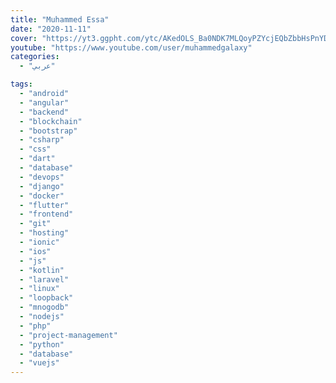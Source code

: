 ```yaml
---
title: "Muhammed Essa"
date: "2020-11-11"
cover: "https://yt3.ggpht.com/ytc/AKedOLS_Ba0NDK7MLQoyPZYcjEQbZbbHsPnYD4Ov6LnMkg=s176-c-k-c0x00ffffff-no-rj"
youtube: "https://www.youtube.com/user/muhammedgalaxy"
categories:
  - "عربي"

tags:
  - "android"
  - "angular"
  - "backend"
  - "blockchain"
  - "bootstrap"
  - "csharp"
  - "css"
  - "dart"
  - "database"
  - "devops"
  - "django"
  - "docker"
  - "flutter"
  - "frontend"
  - "git"
  - "hosting"
  - "ionic"
  - "ios"
  - "js"
  - "kotlin"
  - "laravel"
  - "linux"
  - "loopback"
  - "mnogodb"
  - "nodejs"
  - "php"
  - "project-management"
  - "python"
  - "database"
  - "vuejs"
---
```

